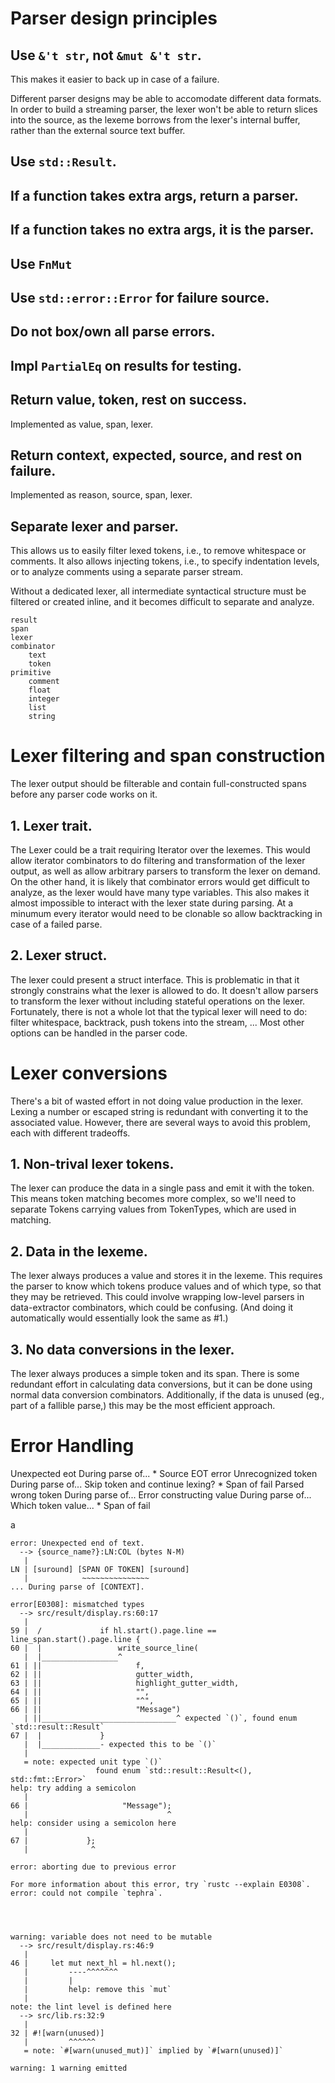
# Parser design principles
## Use `&'t str`, not `&mut &'t str`.

This makes it easier to back up in case of a failure. 

Different parser designs may be able to accomodate different data formats. In order to build a streaming parser, the lexer won't be able to return slices into the source, as the lexeme borrows from the lexer's internal buffer, rather than the external source text buffer.

## Use `std::Result`.
## If a function takes extra args, return a parser.
## If a function takes no extra args, it is the parser.
## Use `FnMut`
## Use `std::error::Error` for failure source.
## Do not box/own all parse errors.
## Impl `PartialEq` on results for testing.
## Return value, token, rest on success.

Implemented as value, span, lexer.

## Return context, expected, source, and rest on failure.

Implemented as reason, source, span, lexer.

## Separate lexer and parser.

This allows us to easily filter lexed tokens, i.e., to remove whitespace or comments. It also allows injecting tokens, i.e., to specify indentation levels, or to analyze comments using a separate parser stream. 

Without a dedicated lexer, all intermediate syntactical structure must be filtered or created inline, and it becomes difficult to separate and analyze.


    result
    span
    lexer
    combinator
        text
        token
    primitive
        comment
        float
        integer
        list
        string

# Lexer filtering and span construction

The lexer output should be filterable and contain full-constructed spans before any parser code works on it.

## 1. Lexer trait.

The Lexer could be a trait requiring Iterator over the lexemes. This would allow iterator combinators to do filtering and transformation of the lexer output, as well as allow arbitrary parsers to transform the lexer on demand. On the other hand, it is likely that combinator errors would get difficult to analyze, as the lexer would have many type variables. This also makes it almost impossible to interact with the lexer state during parsing. At a minumum every iterator would need to be clonable so allow backtracking in case of a failed parse.

## 2. Lexer struct.

The lexer could present a struct interface. This is problematic in that it strongly constrains what the lexer is allowed to do. It doesn't allow parsers to transform the lexer without including stateful operations on the lexer. Fortunately, there is not a whole lot that the typical lexer will need to do: filter whitespace, backtrack, push tokens into the stream, ... Most other options can be handled in the parser code.


# Lexer conversions

There's a bit of wasted effort in not doing value production in the lexer. Lexing a number or escaped string is redundant with converting it to the associated value. However, there are several ways to avoid this problem, each with different tradeoffs.

## 1. Non-trival lexer tokens.

The lexer can produce the data in a single pass and emit it with the token. This means token matching becomes more complex, so we'll need to separate Tokens carrying values from TokenTypes, which are used in matching.

## 2. Data in the lexeme.

The lexer always produces a value and stores it in the lexeme. This requires the parser to know which tokens produce values and of which type, so that they may be retrieved. This could involve wrapping low-level parsers in data-extractor combinators, which could be confusing. (And doing it automatically would essentially look the same as #1.)

## 3. No data conversions in the lexer.

The lexer always produces a simple token and its span. There is some redundant effort in calculating data conversions, but it can be done using normal data conversion combinators. Additionally, if the data is unused (eg., part of a fallible parse,) this may be the most efficient approach.


# Error Handling

Unexpected eot
    During parse of...
        * Source EOT error
Unrecognized token
    During parse of...
    Skip token and continue lexing?
        * Span of fail
Parsed wrong token
    During parse of...
Error constructing value
    During parse of...
    Which token value...
        * Span of fail



a

    error: Unexpected end of text.
      --> {source_name?}:LN:COL (bytes N-M)
       |
    LN | [suround] [SPAN OF TOKEN] [suround]
       |            ~~~~~~~~~~~~~~~
    ... During parse of [CONTEXT].

    error[E0308]: mismatched types
      --> src/result/display.rs:60:17
       |
    59 |  /             if hl.start().page.line == line_span.start().page.line {
    60 |  |                 write_source_line(
       |  |_________________^
    61 | ||                     f,
    62 | ||                     gutter_width,
    63 | ||                     highlight_gutter_width,
    64 | ||                     "",
    65 | ||                     "^",
    66 | ||                     "Message")
       | ||______________________________^ expected `()`, found enum `std::result::Result`
    67 |  |             }
       |  |_____________- expected this to be `()`
       |
       = note: expected unit type `()`
                       found enum `std::result::Result<(), std::fmt::Error>`
    help: try adding a semicolon
       |
    66 |                     "Message");
       |                               ^
    help: consider using a semicolon here
       |
    67 |             };
       |              ^

    error: aborting due to previous error

    For more information about this error, try `rustc --explain E0308`.
    error: could not compile `tephra`.




    warning: variable does not need to be mutable
      --> src/result/display.rs:46:9
       |
    46 |     let mut next_hl = hl.next();
       |         ----^^^^^^^
       |         |
       |         help: remove this `mut`
       |
    note: the lint level is defined here
      --> src/lib.rs:32:9
       |
    32 | #![warn(unused)]
       |         ^^^^^^
       = note: `#[warn(unused_mut)]` implied by `#[warn(unused)]`

    warning: 1 warning emitted


